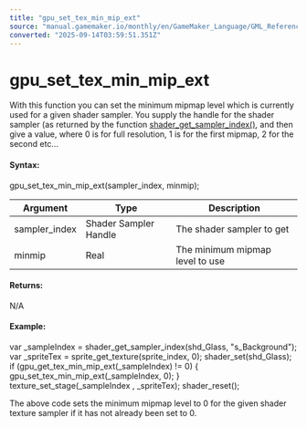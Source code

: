 ```yaml
---
title: "gpu_set_tex_min_mip_ext"
source: "manual.gamemaker.io/monthly/en/GameMaker_Language/GML_Reference/Drawing/Mipmapping/gpu_set_tex_min_mip_ext.htm"
converted: "2025-09-14T03:59:51.351Z"
---
```


# gpu\_set\_tex\_min\_mip\_ext

With this function you can set the minimum mipmap level which is currently used for a given shader sampler. You supply the handle for the shader sampler (as returned by the function [shader\_get\_sampler\_index()](../../Asset_Management/Shaders/shader_get_sampler_index.md), and then give a value, where 0 is for full resolution, 1 is for the first mipmap, 2 for the second etc...

#### Syntax:

gpu\_set\_tex\_min\_mip\_ext(sampler\_index, minmip);

| Argument | Type | Description |
| --- | --- | --- |
| sampler_index | Shader Sampler Handle | The shader sampler to get |
| minmip | Real | The minimum mipmap level to use |

#### Returns:

N/A

#### Example:

var \_sampleIndex = shader\_get\_sampler\_index(shd\_Glass, "s\_Background");
var \_spriteTex = sprite\_get\_texture(sprite\_index, 0);
shader\_set(shd\_Glass);
if (gpu\_get\_tex\_min\_mip\_ext(\_sampleIndex) != 0)
{
    gpu\_set\_tex\_min\_mip\_ext(\_sampleIndex, 0);
}
texture\_set\_stage(\_sampleIndex , \_spriteTex);
shader\_reset();

The above code sets the minimum mipmap level to 0 for the given shader texture sampler if it has not already been set to 0.